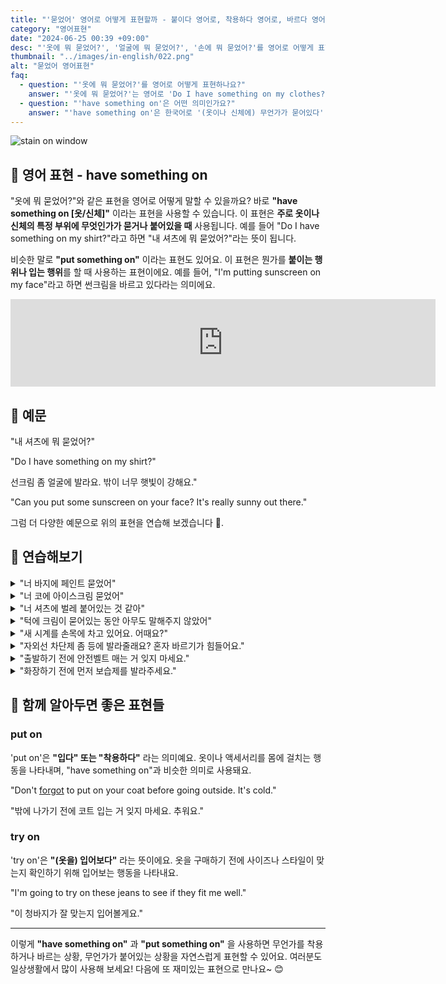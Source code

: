 ```yaml
---
title: "'묻었어' 영어로 어떻게 표현할까 - 붙이다 영어로, 착용하다 영어로, 바르다 영어로"
category: "영어표현"
date: "2024-06-25 00:39 +09:00"
desc: "'옷에 뭐 묻었어?', '얼굴에 뭐 묻었어?', '손에 뭐 묻었어?'를 영어로 어떻게 표현하면 좋을까요? '내 셔츠에 뭐 묻었어?', '내 얼굴에 뭐 묻었어?' 등을 영어로 표현하는 법을 배워봅시다. 다양한 예문을 통해서 연습하고 본인의 표현으로 만들어 보세요."
thumbnail: "../images/in-english/022.png"
alt: "묻었어 영어표현"
faq:
  - question: "'옷에 뭐 묻었어?'를 영어로 어떻게 표현하나요?"
    answer: "'옷에 뭐 묻었어?'는 영어로 'Do I have something on my clothes?'로 표현할 수 있습니다. 이는 'have something on'이라는 표현을 사용한 것으로, 옷이나 신체의 특정 부위에 무엇인가가 묻거나 붙어있을 때 사용됩니다."
  - question: "'have something on'은 어떤 의미인가요?"
    answer: "'have something on'은 한국어로 '(옷이나 신체에) 무언가가 묻어있다' 또는 '붙어있다'는 의미입니다. 이 표현은 옷이나 신체의 일부에 원하지 않는 무언가가 있을 때 사용됩니다. 예를 들어, 'You have something on your face'는 '네 얼굴에 뭐가 묻었어'라는 뜻입니다."
---
```


![stain on window](../images/in-english/022-1.avif)

## 🌟 영어 표현 - have something on

"옷에 뭐 묻었어?"와 같은 표현을 영어로 어떻게 말할 수 있을까요? 바로 **"have something on [옷/신체]"** 이라는 표현을 사용할 수 있습니다. 이 표현은 **주로 옷이나 신체의 특정 부위에 무엇인가가 묻거나 붙어있을 때** 사용됩니다. 예를 들어 "Do I have something on my shirt?"라고 하면 "내 셔츠에 뭐 묻었어?"라는 뜻이 됩니다.

비슷한 말로 **"put something on"** 이라는 표현도 있어요. 이 표현은 뭔가를 **붙이는 행위나 입는 행위**를 할 때 사용하는 표현이에요. 예를 들어, "I'm putting sunscreen on my face"라고 하면 썬크림을 바르고 있다라는 의미에요.

<iframe src="https://ads-partners.coupang.com/widgets.html?id=819055&template=carousel&trackingCode=AF7855282&subId=&width=680&height=140&tsource=" width="680" height="140" frameborder="0" scrolling="no" referrerpolicy="unsafe-url" browsingtopics></iframe>

## 📖 예문

"내 셔츠에 뭐 묻었어?"

"Do I have something on my shirt?"

선크림 좀 얼굴에 발라요. 밖이 너무 햇빛이 강해요."

"Can you put some sunscreen on your face? It's really sunny out there."

그럼 더 다양한 예문으로 위의 표현을 연습해 보겠습니다 🚀.

## 💬 연습해보기

<details>
<summary>"너 바지에 페인트 묻었어"</summary>
<span>"You have paint on your pants."</span>
</details>

<details>
<summary>"너 코에 아이스크림 묻었어"</summary>
<span>"You have ice cream on your nose."</span>
</details>

<details>
<summary>"너 셔츠에 벌레 붙어있는 것 같아"</summary>
<span>"It looks like you have a bug on your shirt."</span>
</details>

<details>
<summary>"턱에 크림이 묻어있는 동안 아무도 말해주지 않았어"</summary>
<span>"No one told me while I had cream on my chin."</span>
</details>

<details>
<summary>"새 시계를 손목에 차고 있어요. 어때요?"</summary>
<span>"I have a new watch on my wrist. Do you like it?"</span>
</details>

<details>
<summary>"자외선 차단제 좀 등에 발라줄래요? 혼자 바르기가 힘들어요."</summary>
<span>"Can you put some sunscreen on my back? <a href="/blog/in-english/111.hard-to/">It's hard to</a> reach by myself."</span>
</details>

<details>
<summary>"출발하기 전에 안전벨트 매는 거 잊지 마세요."</summary>
<span>"Don't <a href="/blog/in-english/023.forget/">forget</a> to put on your seatbelt before we start driving."</span>
</details>

<details>
<summary>"화장하기 전에 먼저 보습제를 발라주세요."</summary>
<span>"Put on moisturizer before applying makeup."</span>
</details>

## 🤝 함께 알아두면 좋은 표현들

### put on

'put on'은 **"입다" 또는 "착용하다"** 라는 의미예요. 옷이나 액세서리를 몸에 걸치는 행동을 나타내며, "have something on"과 비슷한 의미로 사용돼요.

"Don't [forgot](/blog/in-english/023.forget/) to put on your coat before going outside. It's cold."

"밖에 나가기 전에 코트 입는 거 잊지 마세요. 추워요."

### try on

'try on'은 **"(옷을) 입어보다"** 라는 뜻이에요. 옷을 구매하기 전에 사이즈나 스타일이 맞는지 확인하기 위해 입어보는 행동을 나타내요.

"I'm going to try on these jeans to see if they fit me well."

"이 청바지가 잘 맞는지 입어볼게요."

---

이렇게 **"have something on"** 과 **"put something on"** 을 사용하면 무언가를 착용하거나 바르는 상황, 무언가가 붙어있는 상황을 자연스럽게 표현할 수 있어요. 여러분도 일상생활에서 많이 사용해 보세요! 다음에 또 재미있는 표현으로 만나요~ 😊
